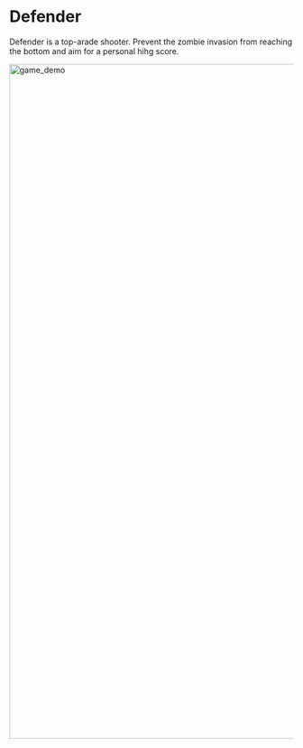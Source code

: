 # Defender

Defender is a top-arade shooter. Prevent the zombie invasion from reaching the bottom and aim for a personal hihg score.


<img width="1195" alt="game_demo" src="https://user-images.githubusercontent.com/78657977/169681403-818494fa-87d2-4ab8-8ec6-95e753771bda.png">

